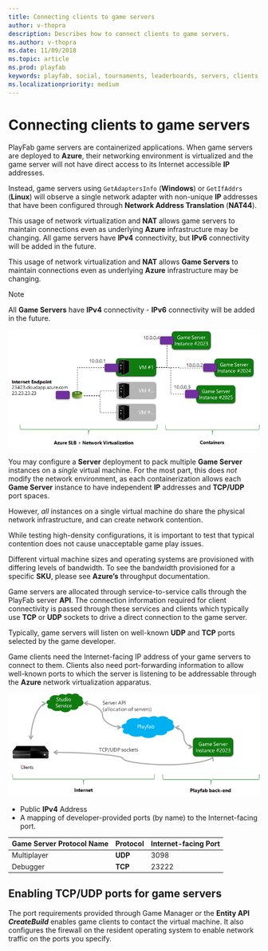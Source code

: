 ```yaml
---
title: Connecting clients to game servers 
author: v-thopra
description: Describes how to connect clients to game servers.
ms.author: v-thopra
ms.date: 11/09/2018
ms.topic: article
ms.prod: playfab
keywords: playfab, social, tournaments, leaderboards, servers, clients
ms.localizationpriority: medium
---
```


# Connecting clients to game servers

PlayFab game servers are containerized applications. When game servers are deployed to **Azure**, their networking environment is virtualized and the game server will not have direct access to its Internet accessible **IP** addresses.

Instead, game servers using `GetAdaptersInfo` (**Windows**) or `GetIfAddrs` (**Linux**) will observe a single network adapter with non-unique **IP** addresses that have been configured through **Network Address Translation** (**NAT44**).

This usage of network virtualization and **NAT** allows game servers to maintain connections even as underlying **Azure** infrastructure may be changing. All game servers have **IPv4** connectivity, but **IPv6** connectivity will be added in the future.

This usage of network virtualization and **NAT** allows **Game Servers** to maintain connections even as underlying **Azure** infrastructure may be changing.

> [!NOTE]
> All **Game Servers** have **IPv4** connectivity - **IPv6** connectivity will be added in the future.

![PlayFab Game Servers - Network virtualization](media/tutorials/playfab-game-servers-network-virtualization.png)  

You may configure a **Server** deployment to pack multiple **Game Server** instances on a *single* virtual machine. For the most part, this does *not* modify the network environment, as each containerization allows each **Game Server** instance to have independent **IP** addresses and **TCP/UDP** port spaces.

However, *all* instances on a single virtual machine do share the physical network infrastructure, and can create network contention.

While testing high-density configurations, it is important to test that typical contention does not cause unacceptable game play issues.

Different virtual machine sizes and operating systems are provisioned with differing levels of bandwidth. To see the bandwidth provisioned for a specific **SKU**, please see **Azure’s** throughput documentation.

Game servers are allocated through service-to-service calls through the PlayFab server **API**. The connection information required for client connectivity is passed through these services and clients which typically use **TCP** or **UDP** sockets to drive a direct connection to the game server.

Typically, game servers will listen on well-known **UDP** and **TCP** ports selected by the game developer.

Game clients need the Internet-facing IP address of your game servers to connect to them. Clients also need port-forwarding information to allow well-known ports to which the server is listening to be addressable through the **Azure** network virtualization apparatus.

![PlayFab Game Servers - connecting game clients](media/tutorials/playfab-game-servers-connecting-game-clients.png)  

- Public **IPv4** Address
- A mapping of developer-provided ports (by name) to the Internet-facing port.

|Game Server Protocol Name|Protocol | Internet-facing Port|
| ------------- |-------------| -----|
|Multiplayer | **UDP** |  3098 |
|Debugger | **TCP** |  23222 |

## Enabling TCP/UDP ports for game servers

The port requirements provided through Game Manager or the **Entity API *CreateBuild*** enables game clients to contact the virtual machine. It also configures the firewall on the resident operating system to enable network traffic on the ports you specify.
